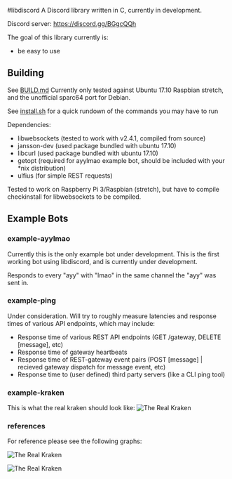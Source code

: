 #libdiscord
A Discord library written in C, currently in development.

Discord server: https://discord.gg/BGgcQQh

The goal of this library currently is:
* be easy to use

## Building
See [BUILD.md](building)
Currently only tested against Ubuntu 17.10 Raspbian stretch, and the unofficial sparc64 port for Debian.

See [install.sh](install.sh) for a quick rundown of the commands you may have to run

Dependencies: 
* libwebsockets (tested to work with v2.4.1, compiled from source)
* jansson-dev (used package bundled with ubuntu 17.10)
* libcurl (used package bundled with ubuntu 17.10)
* getopt (required for ayylmao example bot, should be included with your *nix distribution)
* ulfius (for simple REST requests)

Tested to work on Raspberry Pi 3/Raspbian (stretch), but have to compile checkinstall for libwebsockets to be compiled. 

## Example Bots
### example-ayylmao
Currently this is the only example bot under development. 
This is the first working bot using libdiscord, and 
is currently under development.

Responds to every "ayy" with "lmao" in the same channel the "ayy" was sent in.

### example-ping
Under consideration. Will try to roughly measure latencies and response times of various API endpoints, which may include:
* Response time of various REST API endpoints (GET /gateway, DELETE [message], etc)
* Response time of gateway heartbeats
* Response time of REST-gateway event pairs (POST [message] | recieved gateway dispatch for message event, etc)
* Response time to (user defined) third party servers (like a CLI ping tool)

### example-kraken
This is what the real kraken should look like:
![The Real Kraken](https://assets.wired.com/photos/w_660/wp-content/uploads/2014/09/142-143-thekraken.jpg)

### references
For reference please see the following graphs:

![The Real Kraken](http://coveredtruths.com/wp-content/uploads/2017/03/top-10-real-aliens-caught-on-tape-2017-area-51-alien-footage-aliens-video.jpg)

![The Real Kraken](http://image.b4in.net/resources/2013/09/19/1379553235-GREY+ALIEN+IN+TUBE.jpg)
